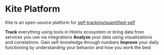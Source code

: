 # Kite Platform

Kite is an open-source platform for [self-tracking/quantified-self](https://en.wikipedia.org/wiki/Quantified_self)

**Track** everything using tools in Histrix ecosystem or bring data from services you use via integrations
**Analyze** your data using visualizations and correlations. Gain self-knowledge through numbers
**Improve** your daily functioning by understanding your behavior and how you work the best

